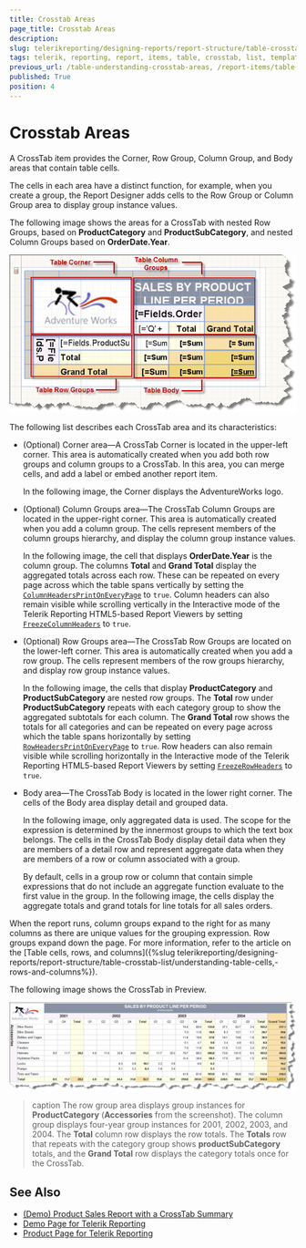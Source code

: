 ```yaml
---
title: Crosstab Areas
page_title: Crosstab Areas 
description: 
slug: telerikreporting/designing-reports/report-structure/table-crosstab-list/understanding-crosstab-areas
tags: telerik, reporting, report, items, table, crosstab, list, templates, understanding, crosstab, areas
previous_url: /table-understanding-crosstab-areas, /report-items/table-crosstab-list/understanding-crosstab-areas
published: True
position: 4
---
```


# Crosstab Areas

A CrossTab item provides the Corner, Row Group, Column Group, and Body areas that contain table cells. 

The cells in each area have a distinct function, for example, when you create a group, the Report Designer adds cells to the Row Group or Column Group area to display group instance values.
 
The following image shows the areas for a CrossTab with nested Row Groups, based on **ProductCategory** and **ProductSubCategory**, and nested Column Groups based on **OrderDate.Year**.

![CrossTab Row and Column Group areas](images/table4.png)

The following list describes each CrossTab area and its characteristics:

* (Optional) Corner area&mdash;A CrossTab Corner is located in the upper-left corner. This area is automatically created when you add both row groups and column groups to a CrossTab. In this area, you can merge cells, and add a label or embed another report item. 

	In the following image, the Corner displays the AdventureWorks logo.

* (Optional) Column Groups area&mdash;The CrossTab Column Groups are located in the upper-right corner. This area is automatically created when you add a column group. The cells represent members of the column groups hierarchy, and display the column group instance values. 

	In the following image, the cell that displays **OrderDate.Year** is the column group. The columns **Total** and **Grand Total** display the aggregated totals across each row. These can be repeated on every page across which the table spans vertically by setting the [`ColumnHeadersPrintOnEveryPage`](/reporting/api/Telerik.Reporting.Table#Telerik_Reporting_Table_ColumnHeadersPrintOnEveryPage) to `true`. Column headers can also remain visible while scrolling vertically in the Interactive mode of the Telerik Reporting HTML5-based Report Viewers by setting [`FreezeColumnHeaders`](/reporting/api/Telerik.Reporting.Table#Telerik_Reporting_Table_FreezeColumnHeaders) to `true`.

* (Optional) Row Groups area&mdash;The CrossTab Row Groups are located on the lower-left corner. This area is automatically created when you add a row group. The cells represent members of the row groups hierarchy, and display row group instance values. 

	In the following image, the cells that display **ProductCategory** and **ProductSubCategory** are nested row groups. The **Total** row under **ProductSubCategory** repeats with each category group to show the aggregated subtotals for each column. The **Grand Total** row shows the totals for all categories and can be repeated on every page across which the table spans horizontally by setting [`RowHeadersPrintOnEveryPage`](/reporting/api/Telerik.Reporting.Table#Telerik_Reporting_Table_RowHeadersPrintOnEveryPage) to `true`. Row headers can also remain visible while scrolling horizontally in the Interactive mode of the Telerik Reporting HTML5-based Report Viewers by setting [`FreezeRowHeaders`](/reporting/api/Telerik.Reporting.Table#Telerik_Reporting_Table_FreezeRowHeaders) to `true`.

* Body area&mdash;The CrossTab Body is located in the lower right corner. The cells of the Body area display detail and grouped data.

	In the following image, only aggregated data is used. The scope for the expression is determined by the innermost groups to which the text box belongs. The cells in the CrossTab Body display detail data when they are members of a detail row and represent aggregate data when they are members of a row or column associated with a group. 

	By default, cells in a group row or column that contain simple expressions that do not include an aggregate function evaluate to the first value in the group. In the following image, the cells display the aggregate totals and grand totals for line totals for all sales orders.

When the report runs, column groups expand to the right for as many columns as there are unique values for the grouping expression. Row groups expand down the page. For more information, refer to the article on the [Table cells, rows, and columns]({%slug telerikreporting/designing-reports/report-structure/table-crosstab-list/understanding-table-cells,-rows-and-columns%}). 

The following image shows the CrossTab in Preview. 

![A CrossTab in the Preview mode](images/table5.png)

>caption The row group area displays group instances for **ProductCategory** (**Accessories** from the screenshot). The column group displays four-year group instances for 2001, 2002, 2003, and 2004. The **Total** column row displays the row totals. The **Totals** row that repeats with the category group shows **productSubCategory** totals, and the **Grand Total** row displays the category totals once for the CrossTab.

## See Also 

* [(Demo) Product Sales Report with a CrossTab Summary](https://demos.telerik.com/reporting/product-sales)
* [Demo Page for Telerik Reporting](https://demos.telerik.com/reporting) 
* [Product Page for Telerik Reporting](https://www.telerik.com/products/reporting)
